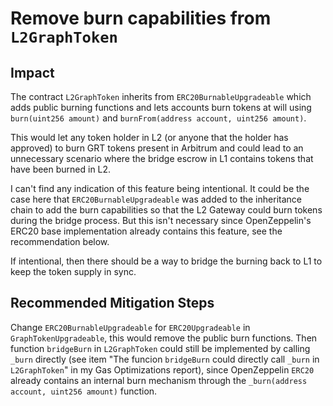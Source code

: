 # Remove burn capabilities from `L2GraphToken`

## Impact

The contract `L2GraphToken` inherits from `ERC20BurnableUpgradeable` which adds public burning functions and lets accounts burn tokens at will using `burn(uint256 amount)` and `burnFrom(address account, uint256 amount)`.

This would let any token holder in L2 (or anyone that the holder has approved) to burn GRT tokens present in Arbitrum and could lead to an unnecessary scenario where the bridge escrow in L1 contains tokens that have been burned in L2.

I can't find any indication of this feature being intentional. It could be the case here that `ERC20BurnableUpgradeable` was added to the inheritance chain to add the burn capabilities so that the L2 Gateway could burn tokens during the bridge process. But this isn't necessary since OpenZeppelin's ERC20 base implementation already contains this feature, see the recommendation below.

If intentional, then there should be a way to bridge the burning back to L1 to keep the token supply in sync. 

## Recommended Mitigation Steps

Change `ERC20BurnableUpgradeable` for `ERC20Upgradeable` in `GraphTokenUpgradeable`, this would remove the public burn functions. Then function `bridgeBurn` in `L2GraphToken` could still be implemented by calling `_burn` directly (see item "The funcion `bridgeBurn` could directly call `_burn` in `L2GraphToken`" in my Gas Optimizations report), since OpenZeppelin `ERC20` already contains an internal burn mechanism through the `_burn(address account, uint256 amount)` function.
